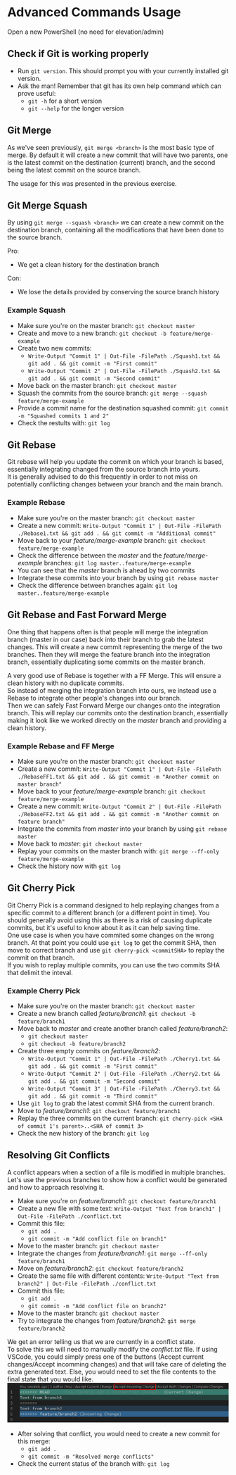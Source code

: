 # Advanced Commands Usage

Open a new PowerShell (no need for elevation/admin)

## Check if Git is working properly

- Run `git version`. This should prompt you with your currently installed git version.
- Ask the man! Remember that git has its own help command which can prove useful:  
  - `git -h` for a short version
  - `git --help` for the longer version

## Git Merge

As we've seen previously, `git merge <branch>` is the most basic type of merge. By default it will create a new commit that will have two parents, one is the latest commit on the destination (current) branch, and the second being the latest commit on the source branch.

The usage for this was presented in the previous exercise.

## Git Merge Squash

By using `git merge --squash <branch>` we can create a new commit on the destination branch, containing all the modifications that have been done to the source branch.

Pro:

- We get a clean history for the destination branch

Con:

- We lose the details provided by conserving the source branch history

### Example Squash

- Make sure you're on the master branch: `git checkout master`  
- Create and move to a new branch: `git checkout -b feature/merge-example`  
- Create two new commits:
  - `Write-Output "Commit 1" | Out-File -FilePath ./Squash1.txt && git add . && git commit -m "First commit"`
  - `Write-Output "Commit 2" | Out-File -FilePath ./Squash2.txt && git add . && git commit -m "Second commit"`
- Move back on the master branch: `git checkout master`
- Squash the commits from the source branch: `git merge --squash feature/merge-example`
- Provide a commit name for the destination squashed commit: `git commit -m "Squashed commits 1 and 2"`
- Check the restults with: `git log`

## Git Rebase

Git rebase will help you update the commit on which your branch is based, essentially integrating changed from the source branch into yours.  
It is generally advised to do this frequently in order to not miss on potentially conflicting changes between your branch and the main branch.

### Example Rebase

- Make sure you're on the master branch: `git checkout master`  
- Create a new commit: `Write-Output "Commit 1" | Out-File -FilePath ./Rebase1.txt && git add . && git commit -m "Additional commit"`
- Move back to your *feature/merge-example* branch: `git checkout feature/merge-example`
- Check the difference between the *master* and the *feature/merge-example* branches: `git log master..feature/merge-example`
- You can see that the *master* branch is ahead by two commits
- Integrate these commits into your branch by using `git rebase master`
- Check the difference between branches again: `git log master..feature/merge-example`

## Git Rebase and Fast Forward Merge

One thing that happens often is that people will merge the integration branch (master in our case) back into their branch to grab the latest changes. This will create a new commit representing the merge of the two branches. Then they will merge the feature branch into the integration branch, essentially duplicating some commits on the master branch.  

A very good use of Rebase is together with a FF Merge. This will ensure a clean history with no duplicate commits.  
So instead of merging the integration branch into ours, we instead use a Rebase to integrate other people's changes into our branch.  
Then we can safely Fast Forward Merge our changes onto the integration branch. This will replay our commits onto the destination branch, essentially making it look like we worked directly on the *master* branch and providing a clean history.

### Example Rebase and FF Merge

- Make sure you're on the master branch: `git checkout master`  
- Create a new commit: `Write-Output "Commit 1" | Out-File -FilePath ./RebaseFF1.txt && git add . && git commit -m "Another commit on master branch"`
- Move back to your *feature/merge-example* branch: `git checkout feature/merge-example`
- Create a new commit: `Write-Output "Commit 2" | Out-File -FilePath ./RebaseFF2.txt && git add . && git commit -m "Another commit on feature branch"`
- Integrate the commits from *master* into your branch by using `git rebase master`
- Move back to *master*: `git checkout master`  
- Replay your commits on the master branch with: `git merge --ff-only feature/merge-example`
- Check the history now with `git log`

## Git Cherry Pick

Git Cherry Pick is a command designed to help replaying changes from a specific commit to a different branch (or a different point in time).
You should generally avoid using this as there is a risk of causing duplicate commits, but it's useful to know about it as it can help saving time.  
One use case is when you have commited some changes on the wrong branch. At that point you could use `git log` to get the commit SHA, then move to correct branch and use `git cherry-pick <commitSHA>` to replay the commit on that branch.  
If you wish to replay multiple commits, you can use the two commits SHA that delimit the inteval.

### Example Cherry Pick

- Make sure you're on the master branch: `git checkout master`  
- Create a new branch called *feature/branch1*: `git checkout -b feature/branch1`  
- Move back to *master* and create another branch called *feature/branch2*:
  - `git checkout master`
  - `git checkout -b feature/branch2`
- Create three empty commits on *feature/branch2*:
  - `Write-Output "Commit 1" | Out-File -FilePath ./Cherry1.txt && git add . && git commit -m "First commit"`
  - `Write-Output "Commit 2" | Out-File -FilePath ./Cherry2.txt && git add . && git commit -m "Second commit"`
  - `Write-Output "Commit 3" | Out-File -FilePath ./Cherry3.txt && git add . && git commit -m "Third commit"`
- Use `git log` to grab the latest commit SHA from the current branch.
- Move to *feature/branch1*: `git checkout feature/branch1`  
- Replay the three commits on the current branch: `git cherry-pick <SHA of commit 1's parent>..<SHA of commit 3>`
- Check the new history of the branch: `git log`

## Resolving Git Conflicts

A conflict appears when a section of a file is modified in multiple branches.  
Let's use the previous branches to show how a conflict would be generated and how to approach resolving it.  

- Make sure you're on *feature/branch1*: `git checkout feature/branch1`
- Create a new file with some text: `Write-Output "Text from branch1" | Out-File -FilePath ./conflict.txt`
- Commit this file:
  - `git add .`
  - `git commit -m "Add conflict file on branch1"`
- Move to the master branch: `git checkout master`
- Integrate the changes from *feature/branch1*: `git merge --ff-only feature/branch1`
- Move on *feature/branch2*: `git checkout feature/branch2`
- Create the same file with different contents: `Write-Output "Text from branch2" | Out-File -FilePath ./conflict.txt`
- Commit this file:
  - `git add .`
  - `git commit -m "Add conflict file on branch2"`  
- Move to the master branch: `git checkout master`
- Try to integrate the changes from *feature/branch2*: `git merge feature/branch2`

We get an error telling us that we are currently in a conflict state.  
To solve this we will need to manually modify the *conflict.txt* file.
If using VSCode, you could simply press one of the buttons (Accept current changes/Accept incomming changes) and that will take care of deleting the extra generated text. Else, you would need to set the file contents to the final state that you would like.  
![GitInit](assets/gitconflict.png)

- After solving that conflict, you would need to create a new commit for this merge:
  - `git add .`
  - `git commit -m "Resolved merge conflicts"`
- Check the current status of the branch with: `git log`
